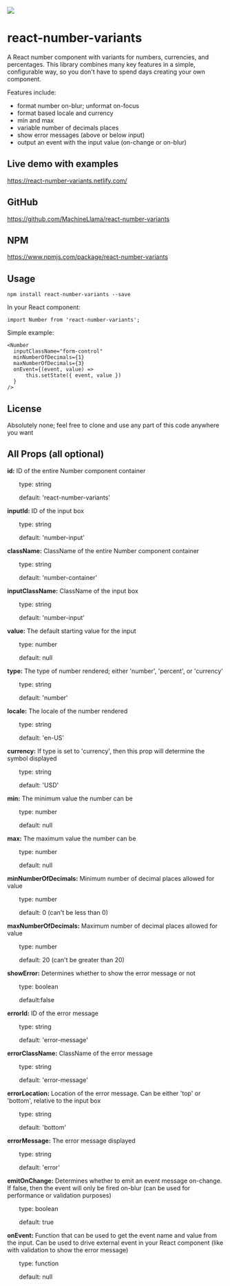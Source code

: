 [<img src="https://img.shields.io/badge/react--number--variants-1.0.0-brightgreen">](https://www.npmjs.com/package/react-number-variants)

# react-number-variants
A React number component with variants for numbers, currencies, and percentages. This library combines many key features in a simple, configurable way, so you don't have to spend days creating your own component.

Features include: 
- format number on-blur; unformat on-focus
- format based locale and currency
- min and max
- variable number of decimals places
- show error messages (above or below input)
- output an event with the input value (on-change or on-blur)

## Live demo with examples
https://react-number-variants.netlify.com/

## GitHub
https://github.com/MachineLlama/react-number-variants

## NPM
https://www.npmjs.com/package/react-number-variants

## Usage

    npm install react-number-variants --save

In your React component:

    import Number from 'react-number-variants';
Simple example:
    
    <Number
      inputClassName="form-control"
      minNumberOfDecimals={1}
      maxNumberOfDecimals={3}
      onEvent={(event, value) =>
          this.setState({ event, value })
      }
    />
    
## License
Absolutely none; feel free to clone and use any part of this code anywhere you want

## All Props (all optional)
**id:**  ID of the entire Number component container

&nbsp; &nbsp; &nbsp; &nbsp;type: string

&nbsp; &nbsp; &nbsp; &nbsp;default: 'react-number-variants'

**inputId:** ID of the input box

&nbsp; &nbsp; &nbsp; &nbsp;type: string

&nbsp; &nbsp; &nbsp; &nbsp;default: 'number-input'

**className:**  ClassName of the entire Number component container

&nbsp; &nbsp; &nbsp; &nbsp;type: string

&nbsp; &nbsp; &nbsp; &nbsp;default: 'number-container'

**inputClassName:**  ClassName of the input box

&nbsp; &nbsp; &nbsp; &nbsp;type: string

&nbsp; &nbsp; &nbsp; &nbsp;default: 'number-input'

**value:**  The default starting value for the input

&nbsp; &nbsp; &nbsp; &nbsp;type: number

&nbsp; &nbsp; &nbsp; &nbsp;default: null

**type:**  The type of number rendered; either 'number', 'percent', or 'currency'

&nbsp; &nbsp; &nbsp; &nbsp;type: string

&nbsp; &nbsp; &nbsp; &nbsp;default: 'number'

**locale:** The locale of the number rendered

&nbsp; &nbsp; &nbsp; &nbsp;type: string

&nbsp; &nbsp; &nbsp; &nbsp;default: 'en-US'

**currency:**  If type is set to 'currency', then this prop will determine the symbol displayed

&nbsp; &nbsp; &nbsp; &nbsp;type: string

&nbsp; &nbsp; &nbsp; &nbsp;default: 'USD'

**min:** The minimum value the number can be

&nbsp; &nbsp; &nbsp; &nbsp;type: number

&nbsp; &nbsp; &nbsp; &nbsp;default: null

**max:**  The maximum value the number can be

&nbsp; &nbsp; &nbsp; &nbsp;type: number

&nbsp; &nbsp; &nbsp; &nbsp;default: null

**minNumberOfDecimals:**  Minimum number of decimal places allowed for value

&nbsp; &nbsp; &nbsp; &nbsp;type: number

&nbsp; &nbsp; &nbsp; &nbsp;default: 0 (can't be less than 0)

**maxNumberOfDecimals:**  Maximum number of decimal places allowed for value

&nbsp; &nbsp; &nbsp; &nbsp;type: number

&nbsp; &nbsp; &nbsp; &nbsp;default: 20 (can't be greater than 20)

**showError:**  Determines whether to show the error message or not

&nbsp; &nbsp; &nbsp; &nbsp;type: boolean

&nbsp; &nbsp; &nbsp; &nbsp;default:false

**errorId:**  ID of the error message

&nbsp; &nbsp; &nbsp; &nbsp;type: string

&nbsp; &nbsp; &nbsp; &nbsp;default: 'error-message'

**errorClassName:**  ClassName of the error message

&nbsp; &nbsp; &nbsp; &nbsp;type: string

&nbsp; &nbsp; &nbsp; &nbsp;default: 'error-message'

**errorLocation:**  Location of the error message. Can be either 'top' or 'bottom', relative to the input box

&nbsp; &nbsp; &nbsp; &nbsp;type: string

&nbsp; &nbsp; &nbsp; &nbsp;default: 'bottom'

**errorMessage:**  The error message displayed

&nbsp; &nbsp; &nbsp; &nbsp;type: string

&nbsp; &nbsp; &nbsp; &nbsp;default: 'error'

**emitOnChange:**  Determines whether to emit an event message on-change. If false, then the event will only be fired on-blur (can be used for performance or validation purposes)

&nbsp; &nbsp; &nbsp; &nbsp;type: boolean

&nbsp; &nbsp; &nbsp; &nbsp;default: true

**onEvent:**  Function that can be used to get the event name and value from the input. Can be used to drive external event in your React component (like with validation to show the error message)

&nbsp; &nbsp; &nbsp; &nbsp;type: function

&nbsp; &nbsp; &nbsp; &nbsp;default: null
